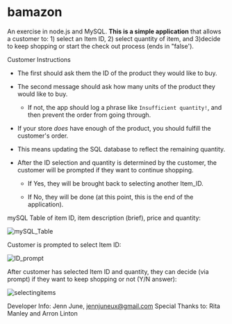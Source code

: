 # bamazon
An exercise in node.js and MySQL. 
<b>This is a simple application</b> that allows a customer to: 1) select an Item ID, 2) select quantity of item, and 3)decide to keep shopping or start the check out process (ends in "false').

Customer Instructions
* The first should ask them the ID of the product they would like to buy.
* The second message should ask how many units of the product they would like to buy.
   * If not, the app should log a phrase like `Insufficient quantity!`, and then prevent the order from going through.

* If your store _does_ have enough of the product, you should fulfill the customer's order.
* This means updating the SQL database to reflect the remaining quantity.


* After the ID selection and quantity is determined by the customer, the customer will be prompted if they want to continue shopping.
    * If Yes, they will be brought back to selecting another Item_ID.
    
    * If No, they will be done (at this point, this is the end of the application).

mySQL Table of item ID, item description (brief), price and quantity:

![mySQL_Table](https://user-images.githubusercontent.com/19918320/64914614-2dd3a280-d70a-11e9-8baa-267382651c4f.png)

Customer is prompted to select Item ID: 

![ID_prompt](https://user-images.githubusercontent.com/19918320/64914612-2dd3a280-d70a-11e9-819f-78fe27492ac3.png)

After customer has selected Item ID and quantity, they can decide (via prompt) if they want to keep shopping or not (Y/N answer):

![selectingitems](https://user-images.githubusercontent.com/19918320/64914615-2dd3a280-d70a-11e9-861c-0a7b85c30312.png)

  

Developer Info: Jenn June, jennjuneux@gmail.com
Special Thanks to: Rita Manley and Arron Linton
